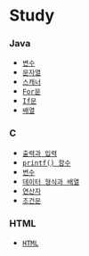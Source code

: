 <h1>Study</h1>
<h3>Java</h3>
<ul>
  <li><a href="https://github.com/yehun980217/Study/tree/main/Java/Variable"><code>변수</code></a></li>
  <li><a href="https://github.com/yehun980217/Study/tree/main/Java/문자열"><code>문자열</code></a></li>
  <li><a href="https://github.com/yehun980217/Study/tree/main/Java/Scanner"><code>스캐너</code></a></li>
  <li><a href="https://github.com/yehun980217/Study/tree/main/Java/For"><code>For문</code></a></li>
  <li><a href="https://github.com/yehun980217/Study/tree/main/Java/If"><code>If문</code></a></li>
  <li><a href="https://github.com/yehun980217/Study/tree/main/Java/배열"><code>배열</code></a></li>
</ul>
<h3>C</h3>
<ul>
  <li><a href="https://github.com/yehun980217/Study/tree/main/C/Printf%26Scanf"><code>출력과 입력</code></a></li>
  <li><a href="https://github.com/yehun980217/Study/tree/main/C/Printf()Function"><code>printf() 함수</code></a></li>
  <li><a href="https://github.com/yehun980217/Study/tree/main/C/Variable"><code>변수</code></a></li>
  <li><a href="https://github.com/yehun980217/Study/tree/main/C/DataType&Array"><code>데이터 형식과 배열</code>
  </a></li>
  <li><a href="https://github.com/yehun980217/Study/tree/main/C/연산자"><code>연산자</code></a></li>
  <li><a href="https://github.com/yehun980217/Study/tree/main/C/조건문"><code>조건문</code></a></li>
</ul>
<h3>HTML</h3>
<ul>
  <li><a href="https://github.com/yehun980217/Study/tree/main/HTML"><code>HTML</code></a></li>
</ul>
